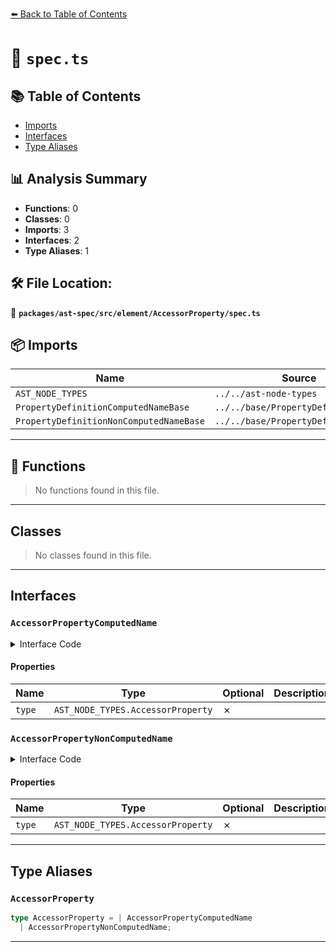 [⬅️ Back to Table of Contents](../../../../../index.md)

# 📄 `spec.ts`

## 📚 Table of Contents

- [Imports](#imports)
- [Interfaces](#interfaces)
- [Type Aliases](#type-aliases)

## 📊 Analysis Summary

- **Functions**: 0
- **Classes**: 0
- **Imports**: 3
- **Interfaces**: 2
- **Type Aliases**: 1

## 🛠️ File Location:
📂 **`packages/ast-spec/src/element/AccessorProperty/spec.ts`**

## 📦 Imports

| Name | Source |
|------|--------|
| `AST_NODE_TYPES` | `../../ast-node-types` |
| `PropertyDefinitionComputedNameBase` | `../../base/PropertyDefinitionBase` |
| `PropertyDefinitionNonComputedNameBase` | `../../base/PropertyDefinitionBase` |


---

## 🔧 Functions

> No functions found in this file.


---

## Classes

> No classes found in this file.


---

## Interfaces

### `AccessorPropertyComputedName`

<details><summary>Interface Code</summary>

```ts
export interface AccessorPropertyComputedName
  extends PropertyDefinitionComputedNameBase {
  type: AST_NODE_TYPES.AccessorProperty;
}
```
</details>

#### Properties

| Name | Type | Optional | Description |
|------|------|----------|-------------|
| `type` | `AST_NODE_TYPES.AccessorProperty` | ✗ |  |

### `AccessorPropertyNonComputedName`

<details><summary>Interface Code</summary>

```ts
export interface AccessorPropertyNonComputedName
  extends PropertyDefinitionNonComputedNameBase {
  type: AST_NODE_TYPES.AccessorProperty;
}
```
</details>

#### Properties

| Name | Type | Optional | Description |
|------|------|----------|-------------|
| `type` | `AST_NODE_TYPES.AccessorProperty` | ✗ |  |


---

## Type Aliases

### `AccessorProperty`

```ts
type AccessorProperty = | AccessorPropertyComputedName
  | AccessorPropertyNonComputedName;
```


---
